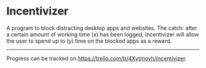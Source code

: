 # Incentivizer

A program to block distracting desktop apps and websites. The catch: after a certain amount of working time (x) has been logged, Incentivizer will allow the user to spend up to (y) time on the blocked apps as a reward.

-----

Progress can be tracked on https://trello.com/b/4Xytmovh/incentivizer.
